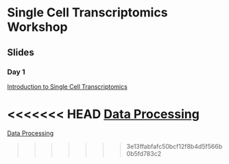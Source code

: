 # Single Cell Transcriptomics Workshop

## Slides
### Day 1
[Introduction to Single Cell Transcriptomics](slides/01_introduction.html)

<<<<<<< HEAD
[Data Processing](slides/02_data_processing.html)
=======
[Data Processing](slides/02_data_processing.html)
>>>>>>> 3e13ffabfafc50bcf12f8b4d5f566b0b5fd783c2
